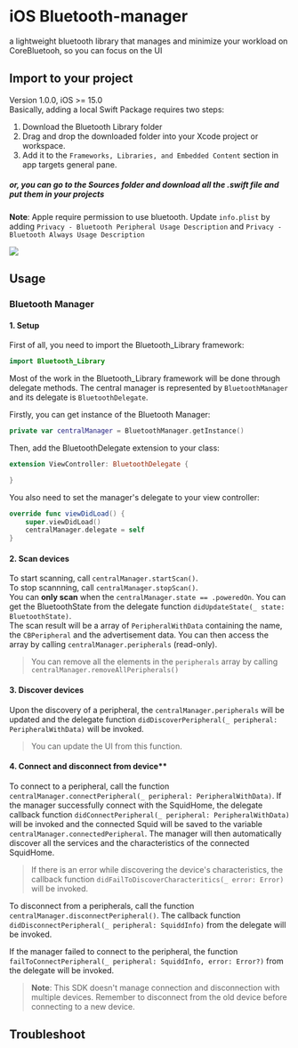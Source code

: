 # iOS Bluetooth-manager
a lightweight bluetooth library that manages and minimize your workload on CoreBluetooh, so you can focus on the UI
<br>

## Import to your project
Version 1.0.0, iOS >= 15.0
<br>
Basically, adding a local Swift Package requires two steps:
1.  Download the Bluetooth Library folder
2.  Drag and drop the downloaded folder into your Xcode project or workspace.
3.  Add it to the `Frameworks, Libraries, and Embedded Content` section in app targets general pane.

##### or, you can go to the Sources folder and download all the .swift file and put them in your projects

 **Note**: Apple require permission to use bluetooth. Update `info.plist` by adding `Privacy - Bluetooth Peripheral Usage Description` and `Privacy - Bluetooth Always Usage Description`
 
 <img src="https://cdn-learn.adafruit.com/assets/assets/000/099/661/medium640/breakout_boards_Screen_Shot_2021-02-18_at_10.21.15_PM.png?1613704897">
 
 
 ## Usage

### Bluetooth Manager

 #### 1. Setup
 First of all, you need to import the Bluetooth_Library framework:
````swift
import Bluetooth_Library
````
Most of the work in the Bluetooth_Library framework will be done through delegate methods. The central manager is represented by `BluetoothManager` and its delegate is `BluetoothDelegate`.

Firstly, you can get instance of the Bluetooth Manager:
````swift
private var centralManager = BluetoothManager.getInstance()
````

Then, add the BluetoothDelegate extension to your class:
````swift
extension ViewController: BluetoothDelegate {

}
````
You also need to set the manager's delegate to your view controller:
````swift
override func viewDidLoad() {
	super.viewDidLoad()
	centralManager.delegate = self
}
````
#### 2. Scan devices
To start scanning, call `centralManager.startScan()`.<br>
To stop scannning, call `centralManager.stopScan()`.<br>
You can **only scan** when the `centralManager.state == .poweredOn`. You can get the BluetoothState from the delegate function `didUpdateState(_ state: BluetoothState)`. <br>
The scan result will be a array of `PeripheralWithData` containing the name, the `CBPeripheral` and the advertisement data.
You can then access the array by calling `centralManager.peripherals` (read-only). 

> You can remove all the elements in the `peripherals` array by calling `centralManager.removeAllPeripherals()` 

#### 3. Discover devices  
Upon the discovery of a peripheral, the `centralManager.peripherals` will be updated and the delegate function `didDiscoverPeripheral(_ peripheral: PeripheralWithData)` will be invoked. 
> You can update the UI from this function.

#### 4. Connect and disconnect from device**  
To connect to a peripheral, call the function `centralManager.connectPeripheral(_ peripheral: PeripheralWithData)`. If the manager successfully connect with the SquidHome, the delegate callback function `didConnectPeripheral(_ peripheral: PeripheralWithData)` will be invoked and the connected Squid will be saved to the variable `centralManager.connectedPeripheral`. The manager will then automatically discover all the services and the characteristics of the connected SquidHome. 
> If there is an error while discovering the device's characteristics, the callback function `didFailToDiscoverCharacteritics(_ error: Error)` will be invoked.
 
To disconnect from a peripherals, call the function `centralManager.disconnectPeripheral()`. The callback function `didDisconnectPeripheral(_ peripheral: SquiddInfo)` from the delegate will be invoked.

If the manager failed to connect to the peripheral, the function `failToConnectPeripheral(_ peripheral: SquiddInfo, error: Error?)` from the delegate will be invoked.

> **Note**: This SDK doesn't manage connection and disconnection with multiple devices. Remember to disconnect from the old device before connecting to a new device.

## Troubleshoot
